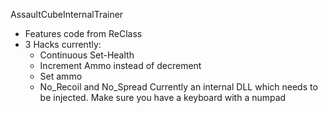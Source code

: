 AssaultCubeInternalTrainer

- Features code from ReClass
- 3 Hacks currently:
  - Continuous Set-Health
  - Increment Ammo instead of decrement
  - Set ammo
  - No_Recoil and No_Spread
Currently an internal DLL which needs to be injected. Make sure you have a keyboard with a numpad
